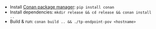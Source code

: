 - Install [Conan package manager](https://docs.conan.io/en/latest/introduction.html): `pip install conan`
- Install dependencies: `mkdir release && cd release && conan install ..`
- Build & run: `conan build .. && ./tp-endpoint-pov <hostname>`
